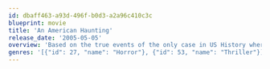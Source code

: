 ```yaml
---
id: dbaff463-a93d-496f-b0d3-a2a96c410c3c
blueprint: movie
title: 'An American Haunting'
release_date: '2005-05-05'
overview: 'Based on the true events of the only case in US History where a spirit caused the death of a man.'
genres: '[{"id": 27, "name": "Horror"}, {"id": 53, "name": "Thriller"}]'
---
```

